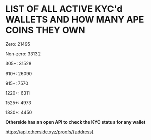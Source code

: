 # LIST OF ALL ACTIVE KYC'd WALLETS AND HOW MANY APE COINS THEY OWN

Zero: 21495

Non-zero: 33132

305+: 31528

610+: 26090

915+: 7570

1220+: 6311

1525+: 4973

1830+: 4450

**Otherside has an open API to check the KYC status for any wallet**

https://api.otherside.xyz/proofs/{address}